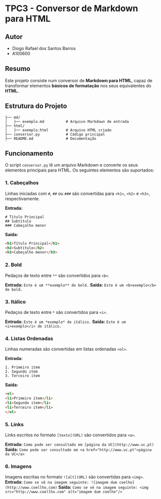 # TPC3 - Conversor de Markdown para HTML

## Autor
- Diogo Rafael dos Santos Barros
- A100600

## Resumo
Este projeto consiste num conversor de **Markdown para HTML**, capaz de transformar elementos **básicos de formatação** nos seus equivalentes do **HTML.**

## Estrutura do Projeto
```
├── md/
│   ├── exemplo.md          # Arquivo Markdown de entrada
├── html/
│   ├── exemplo.html        # Arquivo HTML criado
├── conversor.py            # Código principal
├── README.md               # Documentação
```

## Funcionamento
O script `conversor.py` lê um arquivo Markdown e converte os seus elementos principais para HTML. Os seguintes elementos são suportados:

### 1. Cabeçalhos
Linhas iniciadas com `#`, `##` ou `###` são convertidas para `<h1>`, `<h2>` e `<h3>`, respectivamente.

**Entrada:**
```
# Título Principal
## Subtítulo
### Cabeçalho menor
```

**Saída:**
```html
<h1>Título Principal</h1>
<h2>Subtítulo</h2>
<h3>Cabeçalho menor</h3>
```

### 2. Bold
Pedaços de texto entre `**` são convertidos para `<b>`.

**Entrada:** `Este é um **exemplo** de bold.`
**Saída:** `Este é um <b>exemplo</b> de bold.`

### 3. Itálico
Pedaços de texto entre `*` são convertidos para `<i>`.

**Entrada:** `Este é um *exemplo* de itálico.`
**Saída:** `Este é um <i>exemplo</i> de itálico.`

### 4. Listas Ordenadas
Linhas numeradas são convertidas em listas ordenadas `<ol>`.

**Entrada:**
```
1. Primeiro item
2. Segundo item
3. Terceiro item
```
**Saída:**
```html
<ol>
<li>Primeiro item</li>
<li>Segundo item</li>
<li>Terceiro item</li>
</ol>
```

### 5. Links
Links escritos no formato `[texto](URL)` são convertidos para `<a>`.

**Entrada:** `Como pode ser consultado em [página da UC](http://www.uc.pt)`
**Saída:** `Como pode ser consultado em <a href="http://www.uc.pt">página da UC</a>`

### 6. Imagens
Imagens escritas no formato `![alt](URL)` são convertidas para `<img>`.
**Entrada:** `Como se vê na imagem seguinte: ![imagem dum coelho](http://www.coellho.com)`
**Saída:** `Como se vê na imagem seguinte: <img src="http://www.coellho.com" alt="imagem dum coelho"/>`